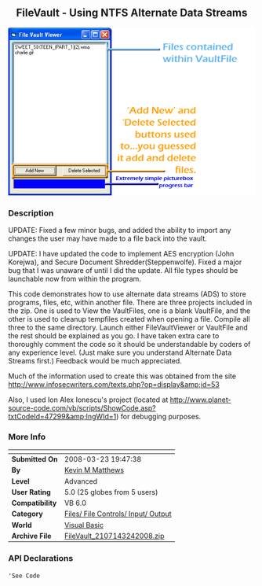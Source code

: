 ﻿<div align="center">

## FileVault \- Using NTFS Alternate Data Streams

<img src="PIC20083122344151936.gif">
</div>

### Description

UPDATE: Fixed a few minor bugs, and added the ability to import any changes the user may have made to a file back into the vault.

UPDATE: I have updated the code to implement AES encryption (John Korejwa), and Secure Document Shredder(Steppenwolfe). Fixed a major bug that I was unaware of until I did the update. All file types should be launchable now from within the program.

This code demonstrates how to use alternate data streams (ADS) to store programs, files, etc, within another file. There are three projects included in the zip. One is used to View the VaultFiles, one is a blank VaultFile, and the other is used to cleanup tempfiles created when opening a file. Compile all three to the same directory. Launch either FileVaultViewer or VaultFile and the rest should be explained as you go. I have taken extra care to thoroughly comment the code so it should be understandable by coders of any experience level. (Just make sure you understand Alternate Data Streams first.) Feedback would be much appreciated.

Much of the information used to create this was obtained from the site http://www.infosecwriters.com/texts.php?op=display&amp;id=53

Also, I used Ion Alex Ionescu's project (located at http://www.planet-source-code.com/vb/scripts/ShowCode.asp?txtCodeId=47299&amp;lngWId=1) for debugging purposes.
 
### More Info
 


<span>             |<span>
---                |---
**Submitted On**   |2008-03-23 19:47:38
**By**             |[Kevin M Matthews](https://github.com/Planet-Source-Code/PSCIndex/blob/master/ByAuthor/kevin-m-matthews.md)
**Level**          |Advanced
**User Rating**    |5.0 (25 globes from 5 users)
**Compatibility**  |VB 6\.0
**Category**       |[Files/ File Controls/ Input/ Output](https://github.com/Planet-Source-Code/PSCIndex/blob/master/ByCategory/files-file-controls-input-output__1-3.md)
**World**          |[Visual Basic](https://github.com/Planet-Source-Code/PSCIndex/blob/master/ByWorld/visual-basic.md)
**Archive File**   |[FileVault\_2107143242008\.zip](https://github.com/Planet-Source-Code/kevin-m-matthews-filevault-using-ntfs-alternate-data-streams__1-70251/archive/master.zip)

### API Declarations

```
'See Code
```





